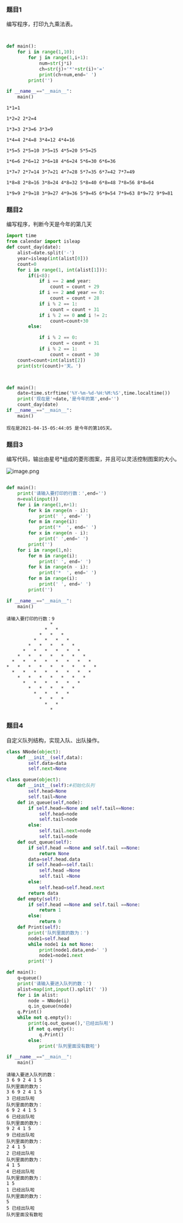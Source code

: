 
### 题目1

编写程序，打印九九乘法表。


```python


def main():
    for i in range(1,10):
        for j in range(1,i+1):
            num=str(j*i)
            ch=str(j)+'*'+str(i)+'='
            print(ch+num,end=' ')
        print('')

if __name__=="__main__":
    main()
```

    1*1=1 
    
    1*2=2 2*2=4 
    
    1*3=3 2*3=6 3*3=9 
    
    1*4=4 2*4=8 3*4=12 4*4=16 
    
    1*5=5 2*5=10 3*5=15 4*5=20 5*5=25 
    
    1*6=6 2*6=12 3*6=18 4*6=24 5*6=30 6*6=36 
    
    1*7=7 2*7=14 3*7=21 4*7=28 5*7=35 6*7=42 7*7=49 
    
    1*8=8 2*8=16 3*8=24 4*8=32 5*8=40 6*8=48 7*8=56 8*8=64 
    
    1*9=9 2*9=18 3*9=27 4*9=36 5*9=45 6*9=54 7*9=63 8*9=72 9*9=81 
    


### 题目2

编写程序，判断今天是今年的第几天


```python
import time
from calendar import isleap
def count_day(date):
    alist=date.split('-')
    year=isleap(int(alist[0]))
    count=0
    for i in range(1, int(alist[1])):
        if(i<8):
            if i == 2 and year:
                count = count + 29
            if i == 2 and year == 0:
                count = count + 28
            if i % 2 == 1:
                count = count + 31
            if i % 2 == 0 and i != 2:
                count=count+30
        else:

            if i % 2 == 0:
                count = count + 31
            if i % 2 == 1:
                count = count + 30
    count=count+int(alist[2])
    print(str(count)+'天。')



def main():
    date=time.strftime('%Y-%m-%d-%H:%M:%S',time.localtime())
    print('现在是'+date,'是今年的第',end='')
    count_day(date)
if __name__=="__main__":
    main()
```

    现在是2021-04-15-05:44:05 是今年的第105天。


### 题目3

编写代码，输出由星号*组成的菱形图案，并且可以灵活控制图案的大小。

![image.png](attachment:image.png)


```python

def main():
    print('请输入要打印的行数：',end='')
    n=eval(input())
    for i in range(1,n+1):
        for k in range(n - i):
            print(' ', end=' ')
        for m in range(i):
            print('*  ', end=' ')
        for x in range(n - i):
            print(' ',end=' ')
        print('')
    for i in range(1,n):
        for m in range(i):
            print(' ', end=' ')
        for k in range(n - i):
            print('*  ', end=' ')
        for m in range(i):
            print(' ', end=' ')
        print('')

if __name__=="__main__":
    main()
```

    请输入要打印的行数：9
                    *                   
                  *   *                 
                *   *   *               
              *   *   *   *             
            *   *   *   *   *           
          *   *   *   *   *   *         
        *   *   *   *   *   *   *       
      *   *   *   *   *   *   *   *     
    *   *   *   *   *   *   *   *   *   
      *   *   *   *   *   *   *   *     
        *   *   *   *   *   *   *       
          *   *   *   *   *   *         
            *   *   *   *   *           
              *   *   *   *             
                *   *   *               
                  *   *                 
                    *                   


### 题目4

自定义队列结构，实现入队、出队操作。


```python
class NNode(object):
    def __init__(self,data):
        self.data=data
        self.next=None

class queue(object):
    def __init__(self):#初始化队列
        self.head=None
        self.tail=None
    def in_queue(self,node):
        if self.head==None and self.tail==None:
            self.head=node
            self.tail=node
        else:
            self.tail.next=node
            self.tail=node
    def out_queue(self):
        if self.head ==None and self.tail ==None:
            return None
        data=self.head.data
        if self.head==self.tail:
            self.head =None
            self.tail =None
        else:
            self.head=self.head.next
        return data
    def empty(self):
        if self.head ==None and self.tail ==None:
            return 1
        else:
            return 0
    def Print(self):
        print('队列里面的数为：')
        node1=self.head
        while node1 is not None:
            print(node1.data,end=' ')
            node1=node1.next
        print('')

def main():
    q=queue()
    print('请输入要进入队列的数：')
    alist=map(int,input().split(' '))
    for i in alist:
        node = NNode(i)
        q.in_queue(node)
    q.Print()
    while not q.empty():
        print(q.out_queue(),'已经出队啦')
        if not q.empty():
            q.Print()
        else:
            print('队列里面没有数啦')

if __name__=="__main__":
    main()
```

    请输入要进入队列的数：
    3 6 9 2 4 1 5
    队列里面的数为：
    3 6 9 2 4 1 5 
    3 已经出队啦
    队列里面的数为：
    6 9 2 4 1 5 
    6 已经出队啦
    队列里面的数为：
    9 2 4 1 5 
    9 已经出队啦
    队列里面的数为：
    2 4 1 5 
    2 已经出队啦
    队列里面的数为：
    4 1 5 
    4 已经出队啦
    队列里面的数为：
    1 5 
    1 已经出队啦
    队列里面的数为：
    5 
    5 已经出队啦
    队列里面没有数啦


